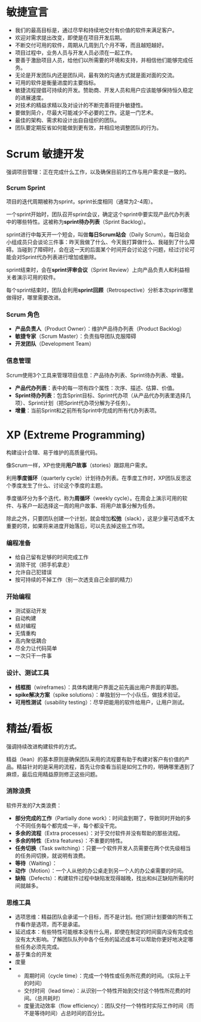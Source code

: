 # 敏捷宣言
* 我们的最高目标是，通过尽早和持续地交付有价值的软件来满足客户。
* 欢迎对需求提出改变，即使是在项目开发后期。
* 不断交付可用的软件，周期从几周到几个月不等，而且越短越好。
* 项目过程中，业务人员与开发人员必须在一起工作。
* 要善于激励项目人员，给他们以所需要的环境和支持，并相信他们能够完成任务。
* 无论是开发团队内还是团队间，最有效的沟通方式就是面对面的交流。
* 可用的软件是衡量进度的主要指标。
* 敏捷流程提倡可持续的开发。赞助商、开发人员和用户应该能够保持恒久稳定的进展速度。
* 对技术的精益求精以及对设计的不断完善将提升敏捷性。
* 要做到简介，尽最大可能减少不必要的工作。这是一门艺术。
* 最佳的架构、需求和设计出自自组织的团队。
* 团队要定期反省如何能做到更有效，并相应地调整团队的行为。

# Scrum 敏捷开发
强调项目管理：正在完成什么工作，以及确保目前的工作与用户需求是一致的。

### Scrum Sprint
项目的迭代周期被称为sprint，sprint长度相同（通常为2-4周）。

一个sprint开始时，团队召开sprint会议，确定这个sprint中要实现产品代办列表中的哪些特性。这被称为**sprint待办列表**（Sprint Backlog）。

sprint进行中每天开一个短会，叫做**每日Scrum站会**（Daily Scrum）。每日站会小组成员只会谈论三件事：昨天我做了什么、今天我打算做什么、我碰到了什么障碍。当碰到了障碍时，会在这一天的后面某个时间开会讨论这个问题，经过讨论可能会对Sprint代办列表进行增加或删除。

sprint结束时，会在**sprint评审会议**（Sprint Review）上向产品负责人和利益相关者演示可用的软件。

每个sprint结束时，团队会利用**sprint回顾**（Retrospective）分析本次sprint哪里做得好，哪里需要改进。

### Scrum 角色
* **产品负责人**（Product Owner）：维护产品待办列表（Product Backlog）
* **敏捷专家**（Scrum Master）：负责指导团队克服障碍
* **开发团队**（Development Team）

### 信息管理
Scrum使用3个工具来管理项目信息：产品待办列表、Sprint待办列表、增量。
* **产品代办列表**：表中的每一项有四个属性：次序、描述、估算、价值。
* **Sprint待办列表**：包含Sprint目标、Sprint代办项（从产品代办列表里选择几项）、Sprint计划（把Sprint代办项分解为子任务）。
* **增量**：当前Sprint和之前所有Sprint中完成的所有代办列表项。

# XP (Extreme Programming)
构建设计合理、易于维护的高质量代码。

像Scrum一样，XP也使用**用户故事**（stories）跟踪用户需求。

利用**季度循环**（quarterly cycle）计划待办列表。在季度工作时，XP团队反思这个季度发生了什么、讨论这个季度的主题。

季度循环分为多个迭代，称为**周循环**（weekly cycle）。在周会上演示可用的软件、与客户一起选择这一周的用户故事、将用户故事分解为任务。

除此之外，只要团队创建一个计划，就会增加**松弛**（slack），这是少量可选或不太重要的项，如果将来进度开始落后，可以先去掉这些工作项。

### 编程准备
* 给自己留有足够的时间完成工作
* 消除干扰（把手机拿走）
* 允许自己犯错误
* 按可持续的不掉工作（别一次透支自己全部的精力）

### 开始编程
* 测试驱动开发
* 自动构建
* 结对编程
* 无情重构
* 高内聚低耦合
* 尽全力让代码简单
* 一次只干一件事

### 设计、测试工具
* **线框图**（wireframes）：具体构建用户界面之前先画出用户界面的草图。
* **spike解决方案**（spike solutions）：单独划分一个小队伍，做技术验证。
* **可用性测试**（usability testing）：尽早把能用的软件给用户，让用户测试。

# 精益/看板
强调持续改进构建软件的方式。

精益（lean）的基本原则是确保团队采用的流程要有助于构建对客户有价值的产品。精益针对的是采用的流程，首先让你查看当前是如何工作的，明确哪里遇到了麻烦，最后应用精益原则修正这些问题。

### 消除浪费
软件开发的7大类浪费：
* **部分完成的工作**（Partially done work）：时间盒到期了，导致同时开始的多个不同任务每个都完成一半，每个都没干完。
* **多余的流程**（Extra processes）：对于交付软件并没有帮助的那些流程。
* **多余的特性**（Extra features）：不重要的特性。
* **任务切换**（Task switching）：只要一个软件开发人员需要在两个优先级相当的任务间切换，就说明有浪费。
* **等待**（Waiting）：
* **动作**（Motion）：一个人从他的办公桌走到另一个人的办公桌需要的时间。
* **缺陷**（Defects）：构建软件过程中缺陷发现得越晚，找出和纠正缺陷所需的时间就越多。

### 思维工具
* 选项思维：精益团队会承诺一个目标，而不是计划。他们把计划要做的所有工作看作是选项，而不是承诺。
* 延迟成本：有些特性可能根本没有什么用，即使在制定的时间窗内没有完成也没有太大影响。了解团队队列中各个任务的延迟成本可以帮助你更好地决定哪些任务必须先完成。
* 基于集合的开发
* 度量
* * 周期时间（cycle time）：完成一个特性或任务所花费的时间。（实际上干的时间）
  * 交付时间（lead time）：从识别一个特性开始到交付这个特性所花费的时间。（总共耗时）
  * 度量流动效率（flow efficiency）：团队交付一个特性时实际工作时间（而不是等待时间）占总时间的百分比。
